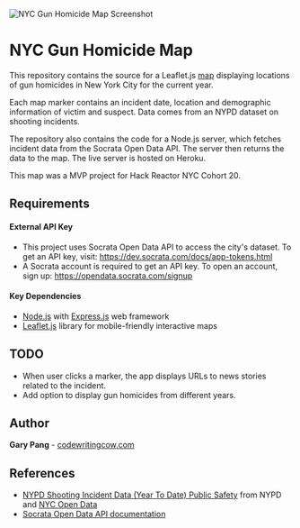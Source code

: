 ![NYC Gun Homicide Map Screenshot](https://github.com/CodeWritingCow/hrnyc20-mvp-map-app/blob/master/screenshot.gif)


# NYC Gun Homicide Map
This repository contains the source for a Leaflet.js [map](https://nyc-gun-homicide-map.herokuapp.com/) displaying locations of gun homicides in New York City for the current year.

Each map marker contains an incident date, location and demographic information of victim and suspect. Data comes from an NYPD dataset on shooting incidents.

The repository also contains the code for a Node.js server, which fetches incident data from the Socrata Open Data API. The server then returns the data to the map. The live server is hosted on Heroku.

This map was a MVP project for Hack Reactor NYC Cohort 20.

## Requirements

#### External API Key

- This project uses Socrata Open Data API to access the city's dataset. To get an API key, visit: https://dev.socrata.com/docs/app-tokens.html
- A Socrata account is required to get an API key. To open an account, sign up: https://opendata.socrata.com/signup

#### Key Dependencies

- [Node.js](https://nodejs.org/en/) with [Express.js](https://expressjs.com/) web framework
- [Leaflet.js](https://leafletjs.com/) library for mobile-friendly interactive maps

## TODO
- When user clicks a marker, the app displays URLs to news stories related to the incident.
- Add option to display gun homicides from different years.

## Author
**Gary Pang** - [codewritingcow.com](http://codewritingcow.com)

## References
- [NYPD Shooting Incident Data (Year To Date) Public Safety](https://data.cityofnewyork.us/Public-Safety/NYPD-Shooting-Incident-Data-Year-To-Date-/5ucz-vwe8) from NYPD and [NYC Open Data](https://opendata.cityofnewyork.us/)
- [Socrata Open Data API documentation](https://dev.socrata.com/)
